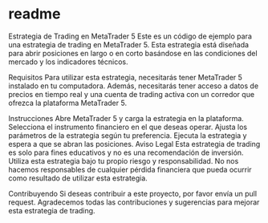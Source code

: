 # readme
Estrategia de Trading en MetaTrader 5
Este es un código de ejemplo para una estrategia de trading en MetaTrader 5. Esta estrategia está diseñada para abrir posiciones en largo o en corto basándose en las condiciones del mercado y los indicadores técnicos.


Requisitos
Para utilizar esta estrategia, necesitarás tener MetaTrader 5 instalado en tu computadora. Además, necesitarás tener acceso a datos de precios en tiempo real y una cuenta de trading activa con un corredor que ofrezca la plataforma MetaTrader 5.


Instrucciones
Abre MetaTrader 5 y carga la estrategia en la plataforma.
Selecciona el instrumento financiero en el que deseas operar.
Ajusta los parámetros de la estrategia según tu preferencia.
Ejecuta la estrategia y espera a que se abran las posiciones.
Aviso Legal
Esta estrategia de trading es solo para fines educativos y no es una recomendación de inversión. Utiliza esta estrategia bajo tu propio riesgo y responsabilidad. No nos hacemos responsables de cualquier pérdida financiera que pueda ocurrir como resultado de utilizar esta estrategia.


Contribuyendo
Si deseas contribuir a este proyecto, por favor envía un pull request. Agradecemos todas las contribuciones y sugerencias para mejorar esta estrategia de trading.




